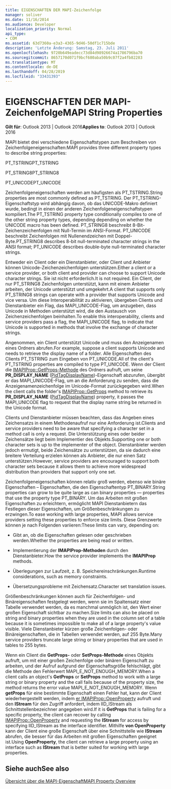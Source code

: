 ```yaml
---
title: EIGENSCHAFTEN DER MAPI-Zeichenfolge
manager: soliver
ms.date: 11/16/2014
ms.audience: Developer
localization_priority: Normal
api_type:
- COM
ms.assetid: 63d7360a-e3a3-4365-9d46-50df1c715bde
description: 'Letzte Änderung: Samstag, 23. Juli 2011'
ms.openlocfilehash: 9720b649eadecc73d84d98926674a1786796ba70
ms.sourcegitcommit: 8657170d071f9bcf680aba50b9c07f2a4fb82283
ms.translationtype: MT
ms.contentlocale: de-DE
ms.lasthandoff: 04/28/2019
ms.locfileid: "33431393"
---
```

# <a name="mapi-string-properties"></a><span data-ttu-id="fc7a3-103">EIGENSCHAFTEN DER MAPI-Zeichenfolge</span><span class="sxs-lookup"><span data-stu-id="fc7a3-103">MAPI String Properties</span></span>

  
  
<span data-ttu-id="fc7a3-104">**Gilt für**: Outlook 2013 | Outlook 2016</span><span class="sxs-lookup"><span data-stu-id="fc7a3-104">**Applies to**: Outlook 2013 | Outlook 2016</span></span> 
  
<span data-ttu-id="fc7a3-105">MAPI bietet drei verschiedene Eigenschaftstypen zum Beschreiben von Zeichenfolgeneigenschaften:</span><span class="sxs-lookup"><span data-stu-id="fc7a3-105">MAPI provides three different property types to describe string properties:</span></span>
  
<span data-ttu-id="fc7a3-106">PT_TSTRING</span><span class="sxs-lookup"><span data-stu-id="fc7a3-106">PT_TSTRING</span></span>
  
<span data-ttu-id="fc7a3-107">PT_STRING8</span><span class="sxs-lookup"><span data-stu-id="fc7a3-107">PT_STRING8</span></span>
  
<span data-ttu-id="fc7a3-108">PT_UNICODE</span><span class="sxs-lookup"><span data-stu-id="fc7a3-108">PT_UNICODE</span></span>
  
<span data-ttu-id="fc7a3-109">Zeichenfolgeneigenschaften werden am häufigsten als PT_TSTRING.</span><span class="sxs-lookup"><span data-stu-id="fc7a3-109">String properties are most commonly defined as PT_TSTRING.</span></span> <span data-ttu-id="fc7a3-110">Der PT_TSTRING-Eigenschaftstyp wird abhängig davon, ob das UNICODE-Makro definiert wurde, bedingt in einen der anderen Zeichenfolgeneigenschaftstypen kompiliert.</span><span class="sxs-lookup"><span data-stu-id="fc7a3-110">The PT_TSTRING property type conditionally compiles to one of the other string property types, depending depending on whether the UNICODE macro has been defined.</span></span> <span data-ttu-id="fc7a3-111">PT_STRING8 beschreibt 8-Bit-Zeichenzeichenfolgen mit Null-Termin im ANSI-Format. PT_UNICODE beschreibt Zeichenfolgen mit Nullenendzeichen mit Doppel-Byte.</span><span class="sxs-lookup"><span data-stu-id="fc7a3-111">PT_STRING8 describes 8-bit null-terminated character strings in the ANSI format; PT_UNICODE describes double-byte null-terminated character strings.</span></span> 
  
<span data-ttu-id="fc7a3-112">Entweder ein Client oder ein Dienstanbieter, oder Client und Anbieter können Unicode-Zeichenzeichenfolgen unterstützen.</span><span class="sxs-lookup"><span data-stu-id="fc7a3-112">Either a client or a service provider, or both client and provider can choose to support Unicode character strings.</span></span> <span data-ttu-id="fc7a3-113">Sie ist nicht erforderlich.</span><span class="sxs-lookup"><span data-stu-id="fc7a3-113">It is not required.</span></span> <span data-ttu-id="fc7a3-114">Ein Client, der nur PT_STRING8 Zeichenfolgen unterstützt, kann mit einem Anbieter arbeiten, der Unicode unterstützt und umgekehrt.</span><span class="sxs-lookup"><span data-stu-id="fc7a3-114">A client that supports only PT_STRING8 strings can operate with a provider that supports Unicode and vice versa.</span></span> <span data-ttu-id="fc7a3-115">Um diese Interoperabilität zu aktivieren, übergeben Clients und Dienstanbieter ein Flag, das MAPI_UNICODE-Flag, um anzugeben, dass Unicode in Methoden unterstützt wird, die den Austausch von Zeichenzeichenfolgen beinhalten.</span><span class="sxs-lookup"><span data-stu-id="fc7a3-115">To enable this interoperability, clients and service providers pass a flag, the MAPI_UNICODE flag, to indicate that Unicode is supported in methods that involve the exchange of character strings.</span></span> 
  
<span data-ttu-id="fc7a3-116">Angenommen, ein Client unterstützt Unicode und muss den Anzeigenamen eines Ordners abrufen.</span><span class="sxs-lookup"><span data-stu-id="fc7a3-116">For example, suppose a client supports Unicode and needs to retrieve the display name of a folder.</span></span> <span data-ttu-id="fc7a3-117">Alle Eigenschaften des Clients PT_TSTRING zum Eingeben von PT_UNICODE.</span><span class="sxs-lookup"><span data-stu-id="fc7a3-117">All of the client's PT_TSTRING properties are compiled to type PT_UNICODE.</span></span> <span data-ttu-id="fc7a3-118">Wenn der Client die [IMAPIProp::GetProps-Methode](imapiprop-getprops.md) des Ordners aufruft, um seine **PR_DISPLAY_NAME** ([PidTagDisplayName](pidtagdisplayname-canonical-property.md))-Eigenschaft abzurufen, übergibt er das MAPI_UNICODE-Flag, um an die Anforderung zu senden, dass die Anzeigenamenzeichenfolge im Unicode-Format zurückgegeben wird.</span><span class="sxs-lookup"><span data-stu-id="fc7a3-118">When the client calls the folder's [IMAPIProp::GetProps](imapiprop-getprops.md) method to retrieve its **PR_DISPLAY_NAME** ([PidTagDisplayName](pidtagdisplayname-canonical-property.md)) property, it passes the MAPI_UNICODE flag to request that the display name string be returned in the Unicode format.</span></span> 
  
<span data-ttu-id="fc7a3-119">Clients und Dienstanbieter müssen beachten, dass das Angeben eines Zeichensatzs in einem Methodenaufruf nur eine Anforderung ist.</span><span class="sxs-lookup"><span data-stu-id="fc7a3-119">Clients and service providers need to be aware that specifying a character set in a method call is only a request.</span></span> <span data-ttu-id="fc7a3-120">Die Unterstützung eines oder beider Zeichensätze liegt beim Implementier des Objekts.</span><span class="sxs-lookup"><span data-stu-id="fc7a3-120">Supporting one or both character sets is up to the implementer of the object.</span></span> <span data-ttu-id="fc7a3-121">Dienstanbieter werden jedoch ermutigt, beide Zeichensätze zu unterstützen, da sie dadurch eine breitere Verteilung erzielen können als Anbieter, die nur einen Satz unterstützen.</span><span class="sxs-lookup"><span data-stu-id="fc7a3-121">However, service providers are encouraged to support both character sets because it allows them to achieve more widespread distribution than providers that support only one set.</span></span> 
  
<span data-ttu-id="fc7a3-122">Zeichenfolgeneigenschaften können relativ groß werden, ebenso wie binäre Eigenschaften – Eigenschaften, die den Eigenschaftentyp PT_BINARY.</span><span class="sxs-lookup"><span data-stu-id="fc7a3-122">String properties can grow to be quite large as can binary properties — properties that use the property type PT_BINARY.</span></span> <span data-ttu-id="fc7a3-123">Um das Arbeiten mit großen Eigenschaften zu erleichtern, ermöglicht MAPI Dienstanbietern das Festlegen dieser Eigenschaften, um Größenbeschränkungen zu erzwingen.</span><span class="sxs-lookup"><span data-stu-id="fc7a3-123">To ease working with large properties, MAPI allows service providers setting these properties to enforce size limits.</span></span> <span data-ttu-id="fc7a3-124">Diese Grenzwerte können je nach Folgenden variieren:</span><span class="sxs-lookup"><span data-stu-id="fc7a3-124">These limits can vary, depending on:</span></span>
  
- <span data-ttu-id="fc7a3-125">Gibt an, ob die Eigenschaften gelesen oder geschrieben werden.</span><span class="sxs-lookup"><span data-stu-id="fc7a3-125">Whether the properties are being read or written.</span></span>
    
- <span data-ttu-id="fc7a3-126">Implementierung der **IMAPIProp-Methoden** durch den Dienstanbieter.</span><span class="sxs-lookup"><span data-stu-id="fc7a3-126">How the service provider implements the **IMAPIProp** methods.</span></span> 
    
- <span data-ttu-id="fc7a3-127">Überlegungen zur Laufzeit, z. B. Speichereinschränkungen.</span><span class="sxs-lookup"><span data-stu-id="fc7a3-127">Runtime considerations, such as memory constraints.</span></span>
    
- <span data-ttu-id="fc7a3-128">Übersetzungsprobleme mit Zeichensatz.</span><span class="sxs-lookup"><span data-stu-id="fc7a3-128">Character set translation issues.</span></span> 
    
<span data-ttu-id="fc7a3-129">Größenbeschränkungen können auch für Zeichenfolgen- und Binäreigenschaften festgelegt werden, wenn sie im Spaltensatz einer Tabelle verwendet werden, da es manchmal unmöglich ist, den Wert einer großen Eigenschaft sichtbar zu machen.</span><span class="sxs-lookup"><span data-stu-id="fc7a3-129">Size limits can also be placed on string and binary properties when they are used in the column set of a table because it is sometimes impossible to make all of a large property's value visible.</span></span> <span data-ttu-id="fc7a3-130">Viele Dienstanbieter kürzen große Zeichenfolgen- oder Binäreigenschaften, die in Tabellen verwendet werden, auf 255 Byte.</span><span class="sxs-lookup"><span data-stu-id="fc7a3-130">Many service providers truncate large string or binary properties that are used in tables to 255 bytes.</span></span> 
  
<span data-ttu-id="fc7a3-131">Wenn ein Client die **GetProps-** oder **SetProps-Methode** eines Objekts aufruft, um mit einer großen Zeichenfolge oder binären Eigenschaft zu arbeiten, und der Aufruf aufgrund der Eigenschaftsgröße fehlschlägt, gibt die Methode den Fehlerwert MAPI_E_NOT_ENOUGH_MEMORY.</span><span class="sxs-lookup"><span data-stu-id="fc7a3-131">When a client calls an object's **GetProps** or **SetProps** method to work with a large string or binary property and the call fails because of the property size, the method returns the error value MAPI_E_NOT_ENOUGH_MEMORY.</span></span> <span data-ttu-id="fc7a3-132">Wenn **getProps** für eine bestimmte Eigenschaft einen Fehler hat, kann der Client wiederhergestellt werden, indem [er IMAPIProp::OpenProperty](imapiprop-openproperty.md) aufruft und den **IStream** für den Zugriff anfordert, indem IID_IStream als Schnittstellenbezeichner angegeben wird.</span><span class="sxs-lookup"><span data-stu-id="fc7a3-132">If it is **GetProps** that is failing for a specific property, the client can recover by calling [IMAPIProp::OpenProperty](imapiprop-openproperty.md) and requesting the **IStream** for access by specifying IID_IStream as the interface identifier.</span></span> <span data-ttu-id="fc7a3-133">Mithilfe **von OpenProperty** kann der Client eine große Eigenschaft über eine Schnittstelle wie **IStream** abrufen, die besser für das Arbeiten mit großen Eigenschaften geeignet ist.</span><span class="sxs-lookup"><span data-stu-id="fc7a3-133">Using **OpenProperty**, the client can retrieve a large property using an interface such as **IStream** that is better suited for working with large properties.</span></span> 
  
## <a name="see-also"></a><span data-ttu-id="fc7a3-134">Siehe auch</span><span class="sxs-lookup"><span data-stu-id="fc7a3-134">See also</span></span>



[<span data-ttu-id="fc7a3-135">Übersicht über die MAPI-Eigenschaft</span><span class="sxs-lookup"><span data-stu-id="fc7a3-135">MAPI Property Overview</span></span>](mapi-property-overview.md)

